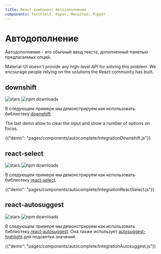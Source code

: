 ```yaml
---
title: React-компонент Автозаполнение
components: TextField, Paper, MenuItem, Popper
---
```


# Автодополнение

<p class="description">Автодополнение - это обычный ввод текста, дополненный панелью предлагаемых опций.</p>

Material-UI doesn't provide any high-level API for solving this problem. We encourage people relying on the solutions the React community has built.

## downshift

![stars](https://img.shields.io/github/stars/paypal/downshift.svg?style=social&label=Stars) ![npm downloads](https://img.shields.io/npm/dm/downshift.svg)

В следующем примере мы демонстрируем как использовать библиотеку [downshift](https://github.com/downshift-js/downshift).

The last demo allow to clear the input and show a number of options on focus.

{{"demo": "pages/components/autocomplete/IntegrationDownshift.js"}}

## react-select

![stars](https://img.shields.io/github/stars/JedWatson/react-select.svg?style=social&label=Stars) ![npm downloads](https://img.shields.io/npm/dm/react-select.svg)

В следующем примере мы демонстрируем как использовать библиотеку [react-select](https://github.com/JedWatson/react-select).

{{"demo": "pages/components/autocomplete/IntegrationReactSelect.js"}}

## react-autosuggest

![stars](https://img.shields.io/github/stars/moroshko/react-autosuggest.svg?style=social&label=Stars) ![npm downloads](https://img.shields.io/npm/dm/react-autosuggest.svg)

В следующем примере мы демонстрируем как использовать библиотеку [react-autosuggest](https://github.com/moroshko/react-autosuggest). Она также использует [autosuggest-highlight](https://www.npmjs.com/package/autosuggest-highlight) для подсветки значений.

{{"demo": "pages/components/autocomplete/IntegrationAutosuggest.js"}}